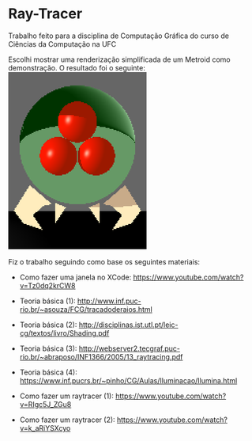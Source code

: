 # Ray-Tracer
Trabalho feito para a disciplina de Computação Gráfica do curso de Ciências da Computação na UFC

Escolhi mostrar uma renderização simplificada de um Metroid como demonstração. O resultado foi o seguinte:
![Metroid](Ray%20Tracer/Images/screenshot.png)

Fiz o trabalho seguindo como base os seguintes materiais:

- Como fazer uma janela no XCode: https://www.youtube.com/watch?v=Tz0dq2krCW8

- Teoria básica (1): http://www.inf.puc-rio.br/~asouza/FCG/tracadoderaios.html

- Teoria básica (2): http://disciplinas.ist.utl.pt/leic-cg/textos/livro/Shading.pdf

- Teoria básica (3): http://webserver2.tecgraf.puc-rio.br/~abraposo/INF1366/2005/13_raytracing.pdf

- Teoria básica (4): https://www.inf.pucrs.br/~pinho/CG/Aulas/Iluminacao/Ilumina.html

- Como fazer um raytracer (1): https://www.youtube.com/watch?v=RIgc5J_ZGu8

- Como fazer um raytracer (2): https://www.youtube.com/watch?v=k_aRiYSXcyo

